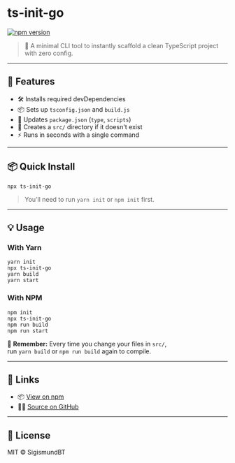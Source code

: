 # ts-init-go

[![npm version](https://img.shields.io/npm/v/ts-init-go?color=blue)](https://www.npmjs.com/package/ts-init-go)

> 🧪 A minimal CLI tool to instantly scaffold a clean TypeScript project with zero config.

---

## 🚀 Features

- 🛠 Installs required devDependencies
- 📦 Sets up `tsconfig.json` and `build.js`
- 🔧 Updates `package.json` (`type`, `scripts`)
- 📁 Creates a `src/` directory if it doesn't exist
- ⚡ Runs in seconds with a single command

---

## 📦 Quick Install

```
npx ts-init-go
```

> You’ll need to run `yarn init` or `npm init` first.

---

## 💡 Usage

### With Yarn

```
yarn init
npx ts-init-go
yarn build
yarn start
```

### With NPM

```
npm init
npx ts-init-go
npm run build
npm run start
```

🔁 **Remember:** Every time you change your files in `src/`,  
run `yarn build` or `npm run build` again to compile.

---

## 🔗 Links

- 📦 [View on npm](https://www.npmjs.com/package/ts-init-go)
- 🧑‍💻 [Source on GitHub](https://github.com/SigismundBT/ts-init-go)

---

## 📄 License

MIT © SigismundBT
